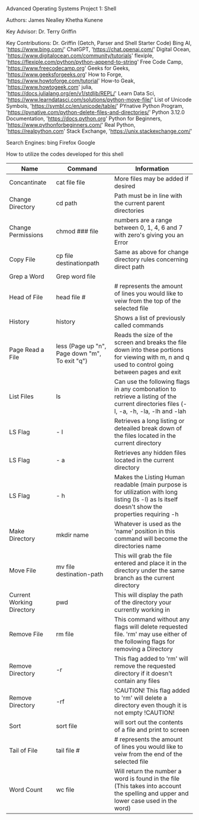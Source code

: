 Advanced Operating Systems
Project 1: Shell

Authors:  James Nealley
          Khetha Kunene

Key Advisor:  Dr. Terry Griffin

Key Contributions:  Dr. Griffin (Getch, Parser and Shell Starter Code)
                    Bing AI, 'https://www.bing.com/'
                    ChatGPT, 'https://chat.openai.com/'
                    Digital Ocean, 'https://www.digitalocean.com/community/tutorials'
                    flexiple, 'https://flexiple.com/python/python-append-to-string'
                    Free Code Camp, 'https://www.freecodecamp.org'
                    Geeks for Geeks, 'https://www.geeksforgeeks.org'
                    How to Forge, 'https://www.howtoforge.com/tutorial'
                    How-to Geak, 'https://www.howtogeek.com'
                    julia, 'https://docs.julialang.org/en/v1/stdlib/REPL/'
                    Learn Data Sci, 'https://www.learndatasci.com/solutions/python-move-file/'
                    List of Unicode Symbols, 'https://symbl.cc/en/unicode/table/'
                    PYnative Python Program, 'https://pynative.com/python-delete-files-and-directories/'
                    Python 3.12.0 Documentation, 'https://docs.python.org'
                    Python for Beginners, 'https://www.pythonforbeginners.com/'
                    Real Python, 'https://realpython.com'
                    Stack Exchange, 'https://unix.stackexchange.com/'

Search Engines:  bing
                 Firefox
                 Google

How to utilize the codes developed for this shell


| Name | Command | Information |
| ---- | ------- | ----------- |
| Concantinate | cat file file | More files may be added if desired |
| Change Directory | cd path | Path must be in line with the current parent directories |
| Change Permissions | chmod ### file | numbers are a range between 0, 1, 4, 6 and 7 with zero's giving you an Error |
| Copy File | cp file destinationpath | Same as above for change directory rules concerning direct path |
| Grep a Word | Grep word file | |
| Head of File | head file # | # represents the amount of lines you would like to veiw from the top of the selected file |
| History | history | Shows a list of previously called commands |
| Page Read a File | less (Page up "n", Page down "m", To exit "q") | Reads the size of the screen and breaks the file down into these portions for viewing with m, n and q used to control going between pages and exit |
| List Files | ls | Can use the following flags in any combonation to retrieve a listing of the current directories files (-l, -a, -h, -la, -lh and -lah |
| LS Flag | - l | Retrieves a long listing or deteailed break down of the files located in the current directory |
| LS Flag | - a | Retrieves any hidden files located in the current directory |
| LS Flag | - h | Makes the Listing Human readable (main purpose is for utilization with long listing (ls -l) as ls itself doesn't show the properties requiring -h |
| Make Directory | mkdir name | Whatever is used as the 'name' position in this command will become the directories name |
| Move File | mv file destination-path | This will grab the file entered and place it in the directory under the same branch as the current directory |
| Current Working Directory | pwd | This will display the path of the directory your currently working in |
| Remove File | rm file | This command without any flags will delete requested file. 'rm' may use either of the following flags for removing a Directory |
| Remove Directory | -r | This flag added to 'rm' will remove the requested directory if it doesn't contain any files |
| Remove Directory | -rf | !CAUTION! This flag added to 'rm' will delete a directory even though it is not empty !CAUTION! |
| Sort | sort file | will sort out the contents of a file and print to screen |
| Tail of File | tail file # | # represents the amount of lines you would like to veiw from the end of the selected file |
| Word Count | wc file | Will return the number a word is found in the file (This takes into account the spelling and upper and lower case used in the word) |
